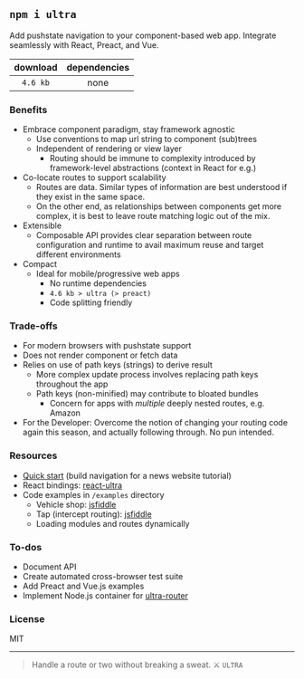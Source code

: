 ## `npm i ultra`

Add pushstate navigation to your component-based web app. Integrate seamlessly with React, Preact, and Vue.

| download | dependencies |
| :----: | :----: |
| `4.6 kb` | none |

### Benefits
- Embrace component paradigm, stay framework agnostic
  - Use conventions to map url string to component (sub)trees
  - Independent of rendering or view layer
    - Routing should be immune to complexity introduced by framework-level abstractions (context in React for e.g.)
- Co-locate routes to support scalability
  - Routes are data. Similar types of information are best understood if they exist in the same space.
  - On the other end, as relationships between components get more complex, it is best to leave route matching logic out of the mix.
- Extensible
  - Composable API provides clear separation between route configuration and runtime to avail maximum reuse and target different environments
- Compact
  - Ideal for mobile/progressive web apps
    - No runtime dependencies
    - `4.6 kb > ultra (> preact)`
    - Code splitting friendly

### Trade-offs
  - For modern browsers with pushstate support
  - Does not render component or fetch data
  - Relies on use of path keys (strings) to derive result
    - More complex update process involves replacing path keys throughout the app
    - Path keys (non-minified) may contribute to bloated bundles
      - Concern for apps with _multiple_ deeply nested routes, e.g. Amazon
  - For the Developer: Overcome the notion of changing your routing code again this season, and actually following through. No pun intended.

### Resources

- [Quick start](https://github.com/gt3/ultra-router/wiki/Quick-start) (build navigation for a news website tutorial)
- React bindings: [react-ultra](https://github.com/gt3/react-ultra)
- Code examples in `/examples` directory
  - Vehicle shop: [jsfiddle](http://jsfiddle.net/cheekyiscool/1n7v87aq/embedded/js,html,result/dark/)
  - Tap (intercept routing): [jsfiddle](http://jsfiddle.net/cheekyiscool/y9f8j44u/embedded/js,html,result/dark/)
  - Loading modules and routes dynamically
  
### To-dos
- Document API
- Create automated cross-browser test suite
- Add Preact and Vue.js examples
- Implement Node.js container for [ultra-router](https://www.npmjs.com/package/ultra-router)


### License

MIT

---

> Handle a route or two without breaking a sweat. :crossed_swords: `ULTRA`
